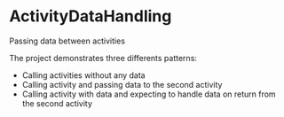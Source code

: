 # ActivityDataHandling
Passing data between activities

The project demonstrates three differents patterns:
- Calling activities without any data 
- Calling activity and passing data to the second activity
- Calling activity with data and expecting to handle data on return from the second activity

